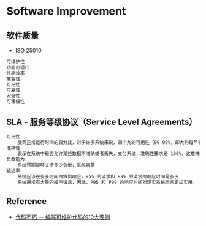 # Software Improvement


## 软件质量
* ISO 25010
```md
可维护性
功能可适行
性能效率
兼容性
可用性
可靠性
安全性
可移植性
```

## SLA - 服务等级协议（Service Level Agreements）
```md
可用性
	服务正常运行时间的百分比，对于许多系统来说，四个九的可用性（99.99%，即大约每年有 50 分钟的停机时间）就被认为是高可用的
准确性
	表示在系统中是否允许某些数据不准确或者丢失，支付系统，准确性要求是 100%，这意味着不允许丢失任何数据。
负载能力
	系统预期能够支持多少负载，系统容量
延迟率
	系统应该在多长时间内做出响应，95% 的请求和 99% 的请求的响应时间是多少
	系统通常有大量的噪声请求，因此，P95 和 P99 的响应时间对现实系统而言更加实用。
```

## Reference
* [代码不朽 — 编写可维护代码的10大要则](https://github.com/SunnnyChan/sc.ebooks/blob/master/SE/bms/)
